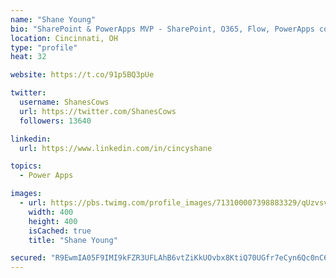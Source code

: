 ```yaml
---
name: "Shane Young"
bio: "SharePoint & PowerApps MVP - SharePoint, O365, Flow, PowerApps consulting? @PowerApps911 | Pure Snark? You found it."
location: Cincinnati, OH
type: "profile"
heat: 32

website: https://t.co/91p5BQ3pUe

twitter:
  username: ShanesCows
  url: https://twitter.com/ShanesCows
  followers: 13640

linkedin:
  url: https://www.linkedin.com/in/cincyshane

topics:
  - Power Apps

images:
  - url: https://pbs.twimg.com/profile_images/713100007398883329/qUzvsvQ3_400x400.jpg
    width: 400
    height: 400
    isCached: true
    title: "Shane Young"

secured: "R9EwmIA05F9IMI9kFZR3UFLAhB6vtZiKkUOvbx8KtiQ70UGfr7eCyn6Qc0nC6ZciYjLxQp4oMMdtScg9Vbu+hyKxzlGYcss24SlZ+RfnrRsrfV9i0auk6AoClgF977l/lEoHId7jVG3mwLbJMkiHhNpYeFeymqp/W+7KzQlzqg+R4+ScDPM7XKZLHuTidFf8NeB7GH3zDnp7vHfUHLWiZ2fCjZ7rGMl1/8Gt4ldZquDTyyQ9luPxlCN2Uye3iLjp9Alb/g3GrlSt8r51MGW/OWDL7TvgjsYgf74P4EeAWnsJKxbbyObmIW12DB71+rH8293sQSLDRN28oUEEQbFmsZPAXeTvUTht8BuhAGmOpL5PaO2wG1rs9i21560sSJgY4MD9ratUjWFyh967nvQcDFDO7kk35E1NA1vuPj5i1JA=;Q1NJXFD8LcWLQXFItq8t5A=="
---
```


